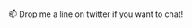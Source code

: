 📫 Drop me a line on twitter if you want to chat!

<!---
JoaoNM/JoaoNM is a ✨ special ✨ repository because its `README.md` (this file) appears on your GitHub profile.
You can click the Preview link to take a look at your changes.
--->
